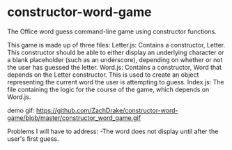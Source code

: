 # constructor-word-game
The Office word guess command-line game using constructor functions.

This game is made up of three files:
Letter.js: Contains a constructor, Letter. This constructor should be able to either display an underlying character or a blank placeholder (such as an underscore), depending on whether or not the user has guessed the letter.
Word.js: Contains a constructor, Word that depends on the Letter constructor. This is used to create an object representing the current word the user is attempting to guess.
Index.js: The file containing the logic for the course of the game, which depends on Word.js.

demo gif: https://github.com/ZachDrake/constructor-word-game/blob/master/constructor_word_game.gif

Problems I will have to address:
-The word does not display until after the user's first guess. 